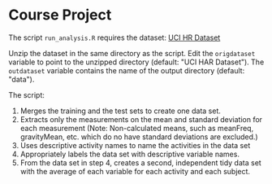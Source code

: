 # Course Project

The script `run_analysis.R` requires the dataset: 
[UCI HR Dataset](https://d396qusza40orc.cloudfront.net/getdata%2Fprojectfiles%2FUCI%20HAR%20Dataset.zip)

Unzip the dataset in the same directory as the script.  Edit the `origdataset` variable to point to the unzipped directory (default: "UCI HAR Dataset").  The `outdataset` variable contains the name of the output directory (default: "data").

The script:

1. Merges the training and the test sets to create one data set.
2. Extracts only the measurements on the mean and standard deviation for each 
measurement (Note: Non-calculated means, such as meanFreq, 
gravityMean, etc. which do no have standard deviations are excluded.)
3. Uses descriptive activity names to name the activities in the data set
4. Appropriately labels the data set with descriptive variable names. 
5. From the data set in step 4, creates a second, independent tidy data set with the average of each variable for each activity and each subject.
